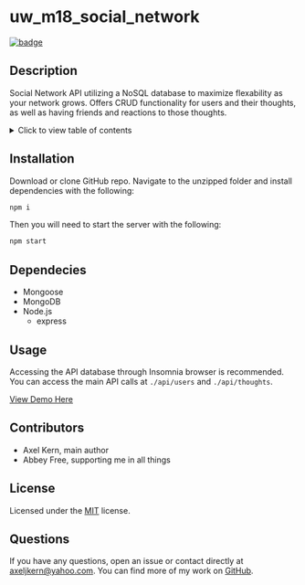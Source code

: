 # uw_m18_social_network

[![badge](https://img.shields.io/github/license/Axeljk/uw_m18_social_network)](https://www.github.com/Axeljk/uw_m18_social_network/blob/main/license)

## Description
Social Network API utilizing a NoSQL database to maximize flexability as your network grows. Offers CRUD functionality for users and their thoughts, as well as having friends and reactions to those thoughts.

<details>
<summary>Click to view table of contents</summary>

## Table of Contents
* [Installation](#installation)
* [Dependencies](#dependencies)
* [Usage](#usage)
* [Contributors](#contributors)
* [License](#license)
* [Questions](#questions)
</details>

## Installation
Download or clone GitHub repo. Navigate to the unzipped folder and install dependencies with the following:

 ```bash
npm i
```

Then you will need to start the server with the following:

```bash
npm start
```

## Dependecies
- Mongoose
- MongoDB
- Node.js
	- express

## Usage
Accessing the API database through Insomnia browser is recommended. You can access the main API calls at `./api/users` and `./api/thoughts`.

[View Demo Here](https://watch.screencastify.com/v/2ayBCosj3NsFkJGDgbal)

## Contributors
- Axel Kern, main author
- Abbey Free, supporting me in all things

## License
Licensed under the [MIT](https://www.github.com/Axeljk/uw_m12_employee/blob/main/license) license.

## Questions
If you have any questions, open an issue or contact directly at [axeljkern@yahoo.com](mailto:axeljkern@yahoo.com). You can find more of my work on [GitHub](https://www.github.com/Axeljk).